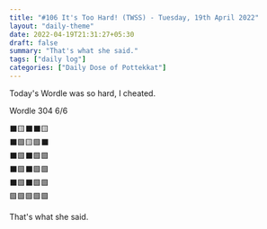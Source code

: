 ```yaml
---
title: "#106 It's Too Hard! (TWSS) - Tuesday, 19th April 2022"
layout: "daily-theme"
date: 2022-04-19T21:31:27+05:30
draft: false
summary: "That's what she said."
tags: ["daily log"]
categories: ["Daily Dose of Pottekkat"]
---
```


Today's Wordle was so hard, I cheated.

Wordle 304 6/6

⬛🟨⬛⬛🟨\
⬛🟩🟨🟩⬛\
⬛🟩⬛🟩🟩\
⬛🟩⬛🟩🟩\
⬛🟩⬛🟩🟩\
🟩🟩🟩🟩🟩

That's what she said.
